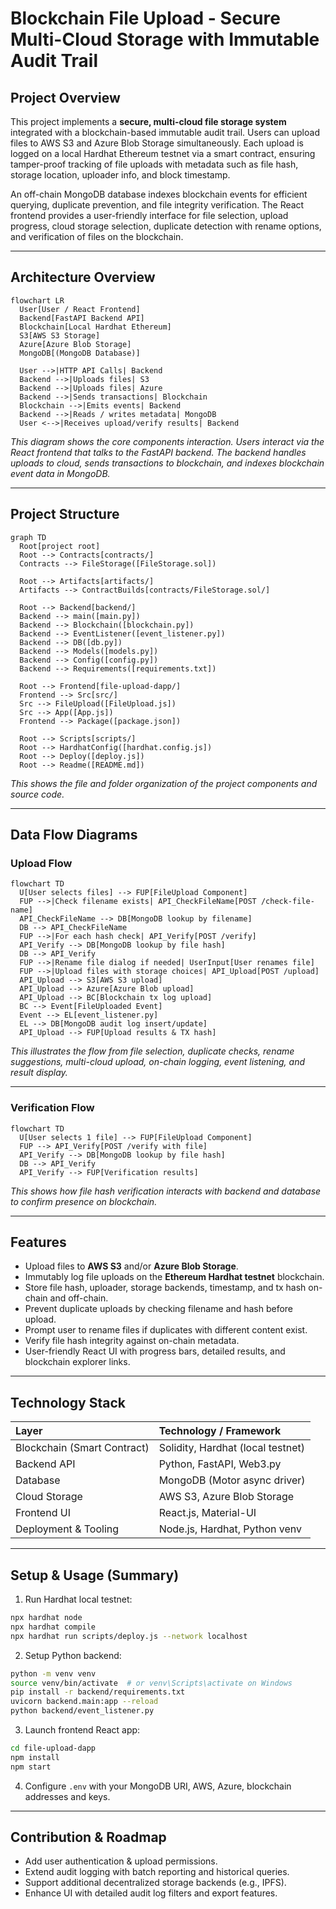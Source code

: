 # Blockchain File Upload - Secure Multi-Cloud Storage with Immutable Audit Trail

## Project Overview

This project implements a **secure, multi-cloud file storage system** integrated with a blockchain-based immutable audit trail. Users can upload files to AWS S3 and Azure Blob Storage simultaneously. Each upload is logged on a local Hardhat Ethereum testnet via a smart contract, ensuring tamper-proof tracking of file uploads with metadata such as file hash, storage location, uploader info, and block timestamp.

An off-chain MongoDB database indexes blockchain events for efficient querying, duplicate prevention, and file integrity verification. The React frontend provides a user-friendly interface for file selection, upload progress, cloud storage selection, duplicate detection with rename options, and verification of files on the blockchain.

***

## Architecture Overview

```mermaid
flowchart LR
  User[User / React Frontend]
  Backend[FastAPI Backend API]
  Blockchain[Local Hardhat Ethereum]
  S3[AWS S3 Storage]
  Azure[Azure Blob Storage]
  MongoDB[(MongoDB Database)]

  User -->|HTTP API Calls| Backend
  Backend -->|Uploads files| S3
  Backend -->|Uploads files| Azure
  Backend -->|Sends transactions| Blockchain
  Blockchain -->|Emits events| Backend
  Backend -->|Reads / writes metadata| MongoDB
  User <-->|Receives upload/verify results| Backend
```

*This diagram shows the core components interaction. Users interact via the React frontend that talks to the FastAPI backend. The backend handles uploads to cloud, sends transactions to blockchain, and indexes blockchain event data in MongoDB.*

***

## Project Structure

```mermaid
graph TD
  Root[project root]
  Root --> Contracts[contracts/]
  Contracts --> FileStorage([FileStorage.sol])
  
  Root --> Artifacts[artifacts/]
  Artifacts --> ContractBuilds[contracts/FileStorage.sol/]

  Root --> Backend[backend/]
  Backend --> main([main.py])
  Backend --> Blockchain([blockchain.py])
  Backend --> EventListener([event_listener.py])
  Backend --> DB([db.py])
  Backend --> Models([models.py])
  Backend --> Config([config.py])
  Backend --> Requirements([requirements.txt])

  Root --> Frontend[file-upload-dapp/]
  Frontend --> Src[src/]
  Src --> FileUpload([FileUpload.js])
  Src --> App([App.js])
  Frontend --> Package([package.json])

  Root --> Scripts[scripts/]
  Root --> HardhatConfig([hardhat.config.js])
  Root --> Deploy([deploy.js])
  Root --> Readme([README.md])
```

*This shows the file and folder organization of the project components and source code.*

***

## Data Flow Diagrams

### Upload Flow

```mermaid
flowchart TD
  U[User selects files] --> FUP[FileUpload Component]
  FUP -->|Check filename exists| API_CheckFileName[POST /check-file-name]
  API_CheckFileName --> DB[MongoDB lookup by filename]
  DB --> API_CheckFileName
  FUP -->|For each hash check| API_Verify[POST /verify]
  API_Verify --> DB[MongoDB lookup by file hash]
  DB --> API_Verify
  FUP -->|Rename file dialog if needed| UserInput[User renames file]
  FUP -->|Upload files with storage choices| API_Upload[POST /upload]
  API_Upload --> S3[AWS S3 upload]
  API_Upload --> Azure[Azure Blob upload]
  API_Upload --> BC[Blockchain tx log upload]
  BC --> Event[FileUploaded Event]
  Event --> EL[event_listener.py]
  EL --> DB[MongoDB audit log insert/update]
  API_Upload --> FUP[Upload results & TX hash]
```

*This illustrates the flow from file selection, duplicate checks, rename suggestions, multi-cloud upload, on-chain logging, event listening, and result display.*

***

### Verification Flow

```mermaid
flowchart TD
  U[User selects 1 file] --> FUP[FileUpload Component]
  FUP --> API_Verify[POST /verify with file]
  API_Verify --> DB[MongoDB lookup by file hash]
  DB --> API_Verify
  API_Verify --> FUP[Verification results]
```

*This shows how file hash verification interacts with backend and database to confirm presence on blockchain.*

***

## Features

- Upload files to **AWS S3** and/or **Azure Blob Storage**.
- Immutably log file uploads on the **Ethereum Hardhat testnet** blockchain.
- Store file hash, uploader, storage backends, timestamp, and tx hash on-chain and off-chain.
- Prevent duplicate uploads by checking filename and hash before upload.
- Prompt user to rename files if duplicates with different content exist.
- Verify file hash integrity against on-chain metadata.
- User-friendly React UI with progress bars, detailed results, and blockchain explorer links.

***

## Technology Stack

| Layer | Technology / Framework |
| :-- | :-- |
| Blockchain (Smart Contract) | Solidity, Hardhat (local testnet) |
| Backend API | Python, FastAPI, Web3.py |
| Database | MongoDB (Motor async driver) |
| Cloud Storage | AWS S3, Azure Blob Storage |
| Frontend UI | React.js, Material-UI |
| Deployment \& Tooling | Node.js, Hardhat, Python venv |


***

## Setup \& Usage (Summary)

1. Run Hardhat local testnet:

```bash
npx hardhat node
npx hardhat compile
npx hardhat run scripts/deploy.js --network localhost
```

2. Setup Python backend:

```bash
python -m venv venv
source venv/bin/activate  # or venv\Scripts\activate on Windows
pip install -r backend/requirements.txt
uvicorn backend.main:app --reload
python backend/event_listener.py
```

3. Launch frontend React app:

```bash
cd file-upload-dapp
npm install
npm start
```

4. Configure `.env` with your MongoDB URI, AWS, Azure, blockchain addresses and keys.

***

## Contribution \& Roadmap

- Add user authentication \& upload permissions.
- Extend audit logging with batch reporting and historical queries.
- Support additional decentralized storage backends (e.g., IPFS).
- Enhance UI with detailed audit log filters and export features.

